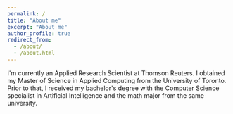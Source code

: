 ```yaml
---
permalink: /
title: "About me"
excerpt: "About me"
author_profile: true
redirect_from: 
  - /about/
  - /about.html
---
```


I'm currently an Applied Research Scientist at Thomson Reuters. 
I obtained my Master of Science in Applied Computing from the University of Toronto. Prior to that, I received my bachelor's degree with the Computer Science specialist in Artificial Intelligence and the math major from the same university.